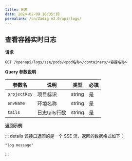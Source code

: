 ```yaml
---
title: 日志
date: 2024-02-09 16:35:18
permalink: /cn/Zadig v3.0/api/logs/
---
```


## 查看容器实时日志

**请求**

```
GET /openapi/logs/sse/pods/<pod名称>/containers/<容器名称>
```

**Query 参数说明**

| 参数名       | 说明          | 类型   | 必填 |
| ------------ | ------------- | ------ | ---- |
| `projectKey` | 项目标识      | string | 是   |
| `envName`    | 环境名称      | string | 是   |
| `tails`      | 日志tails行数 | string | 是   |

**返回示例**

::: details
该接口返回的是一个 SSE 流，返回的数据格式如下：

```
"log message"
```
:::
